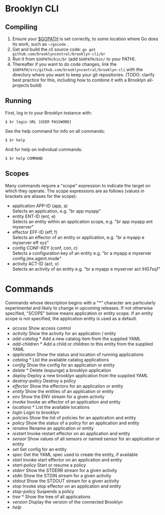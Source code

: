 # Brooklyn CLI

## Compiling

1. Ensure your [$GOPATH](http://golang.org/cmd/go/#hdr-GOPATH_environment_variable) is set correctly,
   to some location where Go does its work, such as `~/gocode` .
2. Get and build the cli source code: `go get github.com/brooklyncentral/brooklyn-cli/br`
3. Run it from `$GOPATH/bin/br` (add `$GOPATH/bin/` to your PATH).
4. Thereafter if you want to do code changes, 
   link the `$GOPATH/src/github.com/brooklyncentral/brooklyn-cli`
   with the directory where you want to keep your git repositories.
   (TODO: clarify best practice for this, including how to combine
   it with a Brooklyn all-projects build)

## Running

First, log in to your Brooklyn instance with:

    $ br login URL [USER PASSWORD]

See the help command for info on all commands:

    $ br help

And for help on individual commands:

    $ br help COMMAND


## Scopes
   Many commands require a "scope" expression to indicate the target on which they operate. The scope expressions are
   as follows (values in brackets are aliases for the scope):
   - application APP-ID   (app, a)  
     Selects an application, e.g. "br app myapp"
   - entity      ENT-ID   (ent, e)  
     Selects an entity within an application scope, e.g. "br app myapp ent myserver"
   - effector    EFF-ID   (eff, f)  
     Selects an effector of an entity or application, e.g. "br a myapp e myserver eff xyz"
   - config      CONF-KEY (conf, con, c)  
     Selects a configuration key of an entity e.g. "br a myapp e myserver config jmx.agent.mode"
   - activity    ACT-ID   (act, v)  
     Selects an activity of an entity e.g. "br a myapp e myserver act iHG7sq1"


# Commands

   Commands whose description begins with a "*" character are particularly experimental and likely to change in upcoming
   releases.  If not otherwise specified, "SCOPE" below means application or entity scope.  If an entity scope is not
   specified, the application entity is used as a default.

   - *access*         Show access control
   - *activity*       Show the activity for an application / entity
   - *add-catalog*    * Add a new catalog item from the supplied YAML
   - *add-children*   * Add a child or children to this entity from the supplied YAML
   - *application*    Show the status and location of running applications
   - *catalog*        * List the available catalog applications
   - *config*         Show the config for an application or entity
   - *delete*         * Delete (expunge) a brooklyn application
   - *deploy*         Deploy a new brooklyn application from the supplied YAML
   - *destroy-policy* Destroy a policy
   - *effector*       Show the effectors for an application or entity
   - *entity*         Show the entities of an application or entity
   - *env*            Show the ENV stream for a given activity
   - *invoke*         Invoke an effector of an application and entity
   - *locations*      * List the available locations
   - *login*          Login to brooklyn
   - *policies*       Show the list of policies for an application and entity
   - *policy*         Show the status of a policy for an application and entity
   - *rename*         Rename an application or entity
   - *restart*        Invoke restart effector on an application and entity
   - *sensor*         Show values of all sensors or named sensor for an application or entity
   - *set*            Set config for an entity
   - *spec*           Get the YAML spec used to create the entity, if available
   - *start*          Invoke start effector on an application and entity
   - *start-policy*   Start or resume a policy
   - *stderr*         Show the STDERR stream for a given activity
   - *stdin*          Show the STDIN stream for a given activity
   - *stdout*         Show the STDOUT stream for a given activity
   - *stop*           Invoke stop effector on an application and entity
   - *stop-policy*    Suspends a policy
   - *tree*           * Show the tree of all applications
   - *version*        Display the version of the connected Brooklyn
   - *help*    
